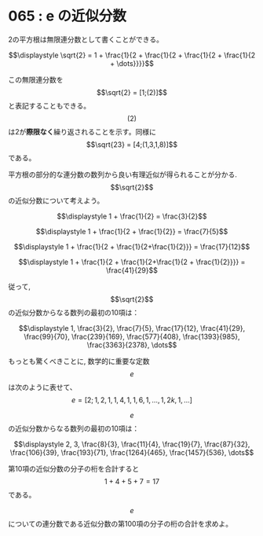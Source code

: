 # 065 : e の近似分数

2の平方根は無限連分数として書くことができる。

$$\displaystyle \sqrt{2} = 1 + \frac{1}{2 + \frac{1}{2 + \frac{1}{2 + \frac{1}{2 + \dots}}}}$$

この無限連分数を$$\sqrt{2} = [1;(2)]$$と表記することもできる。$$(2)$$は2が**際限なく**繰り返されることを示す。同様に$$\sqrt{23} = [4;(1,3,1,8)]$$である。

平方根の部分的な連分数の数列から良い有理近似が得られることが分かる.$$\sqrt{2}$$の近似分数について考えよう。

$$\displaystyle 1 + \frac{1}{2} = \frac{3}{2}$$

$$\displaystyle 1 + \frac{1}{2 + \frac{1}{2}} = \frac{7}{5}$$

$$\displaystyle 1 + \frac{1}{2 + \frac{1}{2+\frac{1}{2}}} = \frac{17}{12}$$

$$\displaystyle 1 + \frac{1}{2 + \frac{1}{2+\frac{1}{2 + \frac{1}{2}}}} = \frac{41}{29}$$

従って, $$\sqrt{2}$$の近似分数からなる数列の最初の10項は：

$$\displaystyle 1, \frac{3}{2}, \frac{7}{5}, \frac{17}{12}, \frac{41}{29}, \frac{99}{70}, \frac{239}{169}, \frac{577}{408}, \frac{1393}{985}, \frac{3363}{2378}, \dots$$

もっとも驚くべきことに, 数学的に重要な定数$$e$$は次のように表せて、\
$$e = [2; 1,2,1, 1,4,1, 1,6,1 , \dots , 1,2k,1, \dots]$$

$$e$$ の近似分数からなる数列の最初の10項は：

$$\displaystyle 2, 3, \frac{8}{3}, \frac{11}{4}, \frac{19}{7}, \frac{87}{32}, \frac{106}{39}, \frac{193}{71}, \frac{1264}{465}, \frac{1457}{536}, \dots$$

第10項の近似分数の分子の桁を合計すると$$1+4+5+7=17$$である。

$$e$$についての連分数である近似分数の第100項の分子の桁の合計を求めよ。
